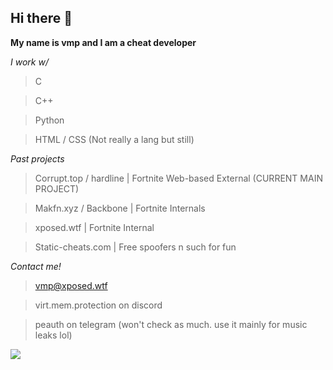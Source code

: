 ## Hi there 👋

**My name is vmp and I am a cheat developer**

*I work w/*

> C

> C++

> Python

> HTML / CSS (Not really a lang but still)

*Past projects*

> Corrupt.top / hardline | Fortnite Web-based External (CURRENT MAIN PROJECT)

> Makfn.xyz / Backbone | Fortnite Internals

> xposed.wtf | Fortnite Internal

> Static-cheats.com | Free spoofers n such for fun

*Contact me!*

> vmp@xposed.wtf

> virt.mem.protection on discord

> peauth on telegram (won't check as much. use it mainly for music leaks lol)

<img src="https://counter.lunoxia.net/get/@vmpprotect?theme=asoul"></img>
